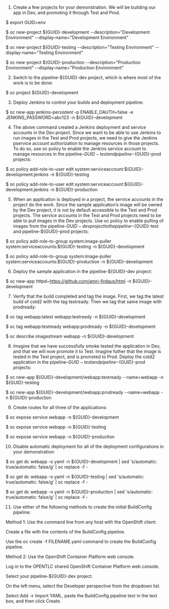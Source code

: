 1. Create a few projects for your demonstration. We will be building our app in Dev, and promoting it through Test and Prod.

$ export GUID=env

$ oc new-project ${GUID}-development --description="Development Environment" --display-name="Development Environment"

$ oc new-project ${GUID}-testing --description="Testing Environment" --display-name="Testing Environment"

$ oc new-project ${GUID}-production --description="Production Environment" --display-name="Production Environment"

2. Switch to the pipeline-${GUID}-dev project, which is where most of the work is to be done:

$ oc project ${GUID}-development

3. Deploy Jenkins to control your builds and deployment pipeline:

$ oc new-app jenkins-persistent -p ENABLE_OAUTH=false -e JENKINS_PASSWORD=abc123 -n ${GUID}-development

4. The above command created a Jenkins deployment and service accounts in the Dev project. Since we want to be able to use Jenkins to run images in the Test and Prod projects, we need to give the Jenkins pservice account authorization to manage resources in those projects. To do so, use oc policy to enable the Jenkins service account to manage resources in the pipeline-${GUID}-test and pipeline-${GUID}-prod projects:

$ oc policy add-role-to-user edit system:serviceaccount:${GUID}-development:jenkins -n ${GUID}-testing

$ oc policy add-role-to-user edit system:serviceaccount:${GUID}-development:jenkins -n ${GUID}-production

5. When an application is deployed in a project, the service accounts in the project do the work. Since the sample application’s image will be owned by the Dev project, it is not by default accessible to the Test and Prod projects. The service accounts in the Test and Prod projects need to be able to pull images in the Dev projects. Use oc policy to enable pulling of images from the pipeline-${GUID}-dev project to the pipeline-${GUID}-test and pipeline-${GUID}-prod projects:

$ oc policy add-role-to-group system:image-puller system:serviceaccounts:${GUID}-testing -n ${GUID}-development

$ oc policy add-role-to-group system:image-puller system:serviceaccounts:${GUID}-production -n ${GUID}-development

6. Deploy the sample application in the pipeline-${GUID}-dev project:

$ oc new-app httpd~https://github.com/amri-firdaus/html -n ${GUID}-development

7. Verify that the build completed and tag the image. First, we tag the latest build of cotd2 with the tag testready. Then we tag that same image with prodready:

$ oc tag webapp:latest webapp:testready -n ${GUID}-development

$ oc tag webapp:testready webapp:prodready -n ${GUID}-development

$ oc describe imagestream webapp -n ${GUID}-development

8. Imagine that we have successfully smoke tested the application in Dev, and that we will now promote it to Test. Imagine futher that the image is tested in the Test project, and is promoted to Prod. Deploy the cotd2 application in the pipeline-${GUID}-test and pipeline-${GUID}-prod projects:

$ oc new-app ${GUID}-development/webapp:testready --name=webapp -n ${GUID}-testing

$ oc new-app ${GUID}-development/webapp:prodready --name=webapp -n ${GUID}-production

9. Create routes for all three of the applications:

$ oc expose service webapp -n ${GUID}-development

$ oc expose service webapp -n ${GUID}-testing

$ oc expose service webapp -n ${GUID}-production

10. Disable automatic deployment for all of the deployment configurations in your demonstration:

$ oc get dc webapp -o yaml -n ${GUID}-development | sed 's/automatic: true/automatic: false/g' | oc replace -f -

$ oc get dc webapp -o yaml -n ${GUID}-testing | sed 's/automatic: true/automatic: false/g' | oc replace -f -

$ oc get dc webapp -o yaml -n ${GUID}-production | sed 's/automatic: true/automatic: false/g' | oc replace -f -

11. Use either of the following methods to create the initial BuildConfig pipeline:

Method 1: Use the command line from any host with the OpenShift client:

Create a file with the contents of the BuildConfig pipeline.

Use the oc create -f FILENAME.yaml command to create the BuildConfig pipeline.

Method 2: Use the OpenShift Container Platform web console.

Log in to the OPENTLC shared OpenShift Container Platform web console.

Select your pipeline-${GUID}-dev project.

On the left menu, select the Developer perspective from the dropdown list.

Select Add → Import YAML, paste the BuildConfig pipeline text in the text box, and then click Create.
